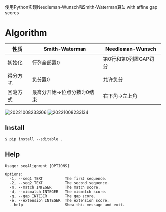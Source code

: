 

使用Python实现Needleman-Wunsch和Smith-Waterman算法 with affine gap scores
# Algorithm
| 性质     | Smith-Waterman              | Needleman-Wunsch    |
| ---------- | ----------------------------- | ----------------------- |
| 初始化   | 行列全部置0                 | 第0行和第0列置GAP罚分 |
| 得分方式 | 负分置0                     | 允许负分              |
| 回溯方式 | 最高分开始->位点分数为0结束 | 右下角->左上角        |


![20221008233206](https://cdn.jsdelivr.net/gh/Achuan-2/PicBed@pic/assets/README/20221008233206.png)
![20221008233134](https://cdn.jsdelivr.net/gh/Achuan-2/PicBed@pic/assets/README/20221008233134.png)
## Install 
```shell
$ pip install --editable .
```
## Help
```shell
Usage: seqAlignment [OPTIONS]

Options:
  -1, --seq1 TEXT          The first sequence.
  -2, --seq2 TEXT          The second sequence.
  -m, --match INTEGER      The match score.
  -d, --mismatch INTEGER   The mismatch score.
  -g, --gap INTEGER        The gap score.
  -e, --extension INTEGER  The extension score.
  --help                   Show this message and exit.
```
